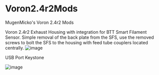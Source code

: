# Voron2.4r2Mods
MugenMicko's Voron 2.4r2 Mods

Voron 2.4r2 Exhaust Housing with integration for BTT Smart Filament Sensor.  Simple removal of the back plate from the SFS, use the removed screws to bolt the SFS to the housing with feed tube couplers located centrally. 
![image](https://user-images.githubusercontent.com/105763933/171520340-aed6cc8c-acf0-4c31-90d4-c59a72dee997.png)

USB Port Keystone

![image](https://user-images.githubusercontent.com/105763933/171522215-6faf583f-0e2c-4cb2-a84f-e5fc89f002a1.png)
